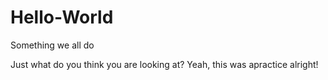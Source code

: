 # Hello-World
Something we all do

Just what do you think you are looking at? Yeah, this was apractice alright!
